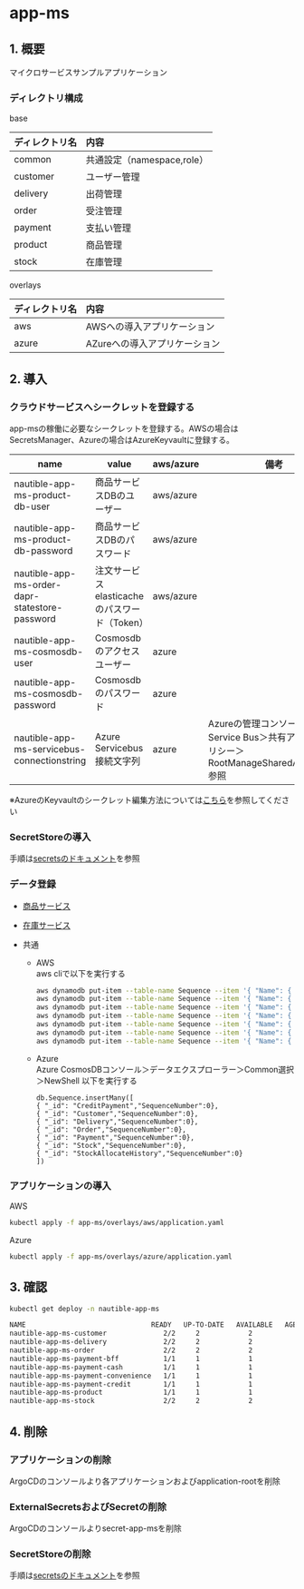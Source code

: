 # app-ms

## 1. 概要

マイクロサービスサンプルアプリケーション

### ディレクトリ構成

base

|ディレクトリ名|内容|
|:--|:--|
|common|共通設定（namespace,role）|
|customer|ユーザー管理|
|delivery|出荷管理|
|order|受注管理|
|payment|支払い管理|
|product|商品管理|
|stock|在庫管理|

overlays

|ディレクトリ名|内容|
|:--|:--|
|aws|AWSへの導入アプリケーション|
|azure|AZureへの導入アプリケーション|

## 2. 導入

### クラウドサービスへシークレットを登録する

app-msの稼働に必要なシークレットを登録する。AWSの場合はSecretsManager、Azureの場合はAzureKeyvaultに登録する。

| name | value | aws/azure | 備考 |
| ---- | ---- | ---- | ---- |
| nautible-app-ms-product-db-user | 商品サービスDBのユーザー | aws/azure | |
| nautible-app-ms-product-db-password | 商品サービスDBのパスワード | aws/azure | |
| nautible-app-ms-order-dapr-statestore-password | 注文サービスelasticacheのパスワード（Token） | aws/azure | |
| nautible-app-ms-cosmosdb-user | Cosmosdbのアクセスユーザー | azure | |
| nautible-app-ms-cosmosdb-password | Cosmosdbのパスワード | azure | |
| nautible-app-ms-servicebus-connectionstring| Azure Servicebus 接続文字列  | azure | Azureの管理コンソール＞Service Bus＞共有アクセスポリシー＞RootManageSharedAccessKey 参照 |

※AzureのKeyvaultのシークレット編集方法については[こちら](../docs/azure/keyvault/README.md)を参照してください
### SecretStoreの導入

手順は[secretsのドキュメント](../secrets/README.md)を参照

### データ登録
- [商品サービス](https://github.com/nautible/nautible-app-ms-product/blob/main/testdata.md#b-dev%E7%92%B0%E5%A2%83)
- [在庫サービス](https://github.com/nautible/nautible-app-ms-stock/blob/feature/issue113/testdata.md#%E3%83%9E%E3%82%B9%E3%82%BF%E3%83%BC%E3%83%87%E3%83%BC%E3%82%BF%E7%99%BB%E9%8C%B2)

- 共通  
  - AWS  
    aws cliで以下を実行する
    ```bash
    aws dynamodb put-item --table-name Sequence --item '{ "Name": { "S": "CreditPayment" }, "SequenceNumber": { "N": "0" }}'
    aws dynamodb put-item --table-name Sequence --item '{ "Name": { "S": "Customer" }, "SequenceNumber": { "N": "0" }}'
    aws dynamodb put-item --table-name Sequence --item '{ "Name": { "S": "Delivery" }, "SequenceNumber": { "N": "0" }}'
    aws dynamodb put-item --table-name Sequence --item '{ "Name": { "S": "Order" }, "SequenceNumber": { "N": "0" }}'
    aws dynamodb put-item --table-name Sequence --item '{ "Name": { "S": "Payment" }, "SequenceNumber": { "N": "0" }}'
    aws dynamodb put-item --table-name Sequence --item '{ "Name": { "S": "Stock" }, "SequenceNumber": { "N": "0" }}'
    aws dynamodb put-item --table-name Sequence --item '{ "Name": { "S": "StockAllocateHistory" }, "SequenceNumber": { "N": "0" }}'
    ```

  - Azure  
    Azure CosmosDBコンソール＞データエクスプローラー＞Common選択＞NewShell
    以下を実行する
    ```
    db.Sequence.insertMany([
    { "_id": "CreditPayment","SequenceNumber":0},
    { "_id": "Customer","SequenceNumber":0},
    { "_id": "Delivery","SequenceNumber":0},
    { "_id": "Order","SequenceNumber":0},
    { "_id": "Payment","SequenceNumber":0},
    { "_id": "Stock","SequenceNumber":0},
    { "_id": "StockAllocateHistory","SequenceNumber":0}
    ])
    ```

### アプリケーションの導入

AWS

```bash
kubectl apply -f app-ms/overlays/aws/application.yaml
```

Azure

```bash
kubectl apply -f app-ms/overlays/azure/application.yaml
```

## 3. 確認

```bash
kubectl get deploy -n nautible-app-ms

NAME                               READY   UP-TO-DATE   AVAILABLE   AGE
nautible-app-ms-customer              2/2     2            2           18d
nautible-app-ms-delivery              2/2     2            2           18d
nautible-app-ms-order                 2/2     2            2           18d
nautible-app-ms-payment-bff           1/1     1            1           18d
nautible-app-ms-payment-cash          1/1     1            1           18d
nautible-app-ms-payment-convenience   1/1     1            1           18d
nautible-app-ms-payment-credit        1/1     1            1           18d
nautible-app-ms-product               1/1     1            1           18d
nautible-app-ms-stock                 2/2     2            2           18d
```

## 4. 削除

### アプリケーションの削除

ArgoCDのコンソールより各アプリケーションおよびapplication-rootを削除

### ExternalSecretsおよびSecretの削除

ArgoCDのコンソールよりsecret-app-msを削除

### SecretStoreの削除

手順は[secretsのドキュメント](../secrets/README.md)を参照
